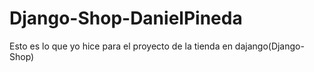 # Django-Shop-DanielPineda
Esto es lo que yo hice para el proyecto de la tienda en dajango(Django-Shop)
